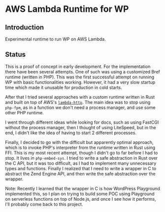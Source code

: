 # AWS Lambda Runtime for WP

## Introduction

Experimental runtime to run WP on AWS Lambda.

## Status

This is a proof of concept in early development. For the implementation there have been several attempts. One of such was using a customized Bref runtime (written in PHP). This was the first successful attempt on running WP with basic functionalities working. However, it had a very slow startup time which made it unusable for production in cold starts. 

After that I tried several approaches with a custom runtime written in Rust and built on top of AWS's [`lambda-http`](https://github.com/awslabs/aws-lambda-rust-runtime). The main idea was to stop using `php-fpm`, as in a function we don't need a process manager, and use some other PHP runtime.

I went through different ideas while looking for docs, such as using FastCGI without the process manager, then I thought of using LiteSpeed, but in the end, I didn't like the idea of having to start 2 different processes.

Finally, I decided to go with the difficult but apparently optimal approach, which is to invoke PHP's interpreter from the runtime written in Rust using FFI. This is my most recent attempt, though I didn't go to far before I had to stop. It lives in `php-embed-sys`. I tried to write a safe abstraction in Rust over the C API, but it was too difficult, as I had to implement many unnecessary types and functions. Finally I realized that I need to write a wrapper in C to abstract the Zend Engine API, and then write the safe abstraction over the wrapper.

Note: Recently I learned that the wrapper in C is how WordPress Playground implemented this, so I plan on trying to build some POC using Playground on serverless functions on top of Node.js, and once I see how it performs, I'll probably come back to this project.